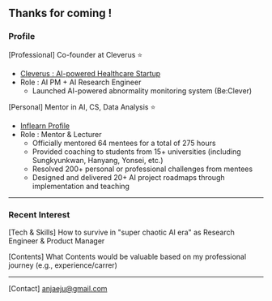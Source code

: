 ## Thanks for coming !

### Profile
[Professional] Co-founder at Cleverus ⭐
- [Cleverus : AI-powered Healthcare Startup](https://www.cleverus-ai.com/)
- Role : AI PM + AI Research Engineer
  - Launched AI-powered abnormality monitoring system (Be:Clever)

[Personal] Mentor in AI, CS, Data Analysis ⭐
- [Inflearn Profile](https://www.inflearn.com/mentors?mentor_id=1615)
- Role : Mentor & Lecturer
  - Officially mentored 64 mentees for a total of 275 hours
  - Provided coaching to students from 15+ universities (including Sungkyunkwan, Hanyang, Yonsei, etc.)
  - Resolved 200+ personal or professional challenges from mentees
  - Designed and delivered 20+ AI project roadmaps through implementation and teaching

---
### Recent Interest
[Tech & Skills] How to survive in "super chaotic AI era" as Research Engineer & Product Manager

[Contents] What Contents would be valuable based on my professional journey (e.g., experience/carrer)

---
[Contact] anjaeju@gmail.com
